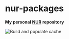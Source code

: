 # nur-packages

**My personal [NUR](https://github.com/nix-community/NUR) repository**

![Build and populate cache](https://github.com/nsfisis/nur-packages/workflows/Build%20and%20populate%20cache/badge.svg)
